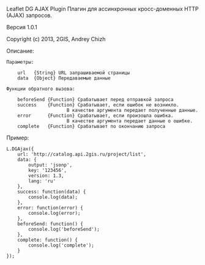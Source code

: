 Leaflet DG AJAX Plugin
Плагин для ассинхронных кросс-доменных HTTP (AJAX) запросов.

Версия 1.0.1

Copyright (c) 2013, 2GIS, Andrey Chizh


Описание:

    Параметры:

        url   {String} URL запрашиваемой страницы
        data  {Object} Передаваемые данные

    Функции обратного вызова:

        beforeSend {Function} Срабатывает перед отправкой запроса
        success    {Function} Срабатывает, если ошибок не возникло.
                          В качестве аргумента передает полученные данные.
        error      {Function} Срабатывает, если произошла ошибка.
                          В качестве аргумента передает данные о ошибке.
        complete   {Function} Срабатывает по окончанию запроса

Пример:

    L.DGAjax({
        url: 'http://catalog.api.2gis.ru/project/list',
        data: {
            output: 'jsonp',
            key: '123456',
            version: 1.3,
            lang: 'ru'
        },
        success: function(data) {
            console.log(data);
        },
        error: function(error) {
            console.log(error);
        },
        beforeSend: function() {
            console.log('beforeSend');
        },
        complete: function() {
            console.log('complete');
        }
    });

